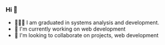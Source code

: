 ### Hi 👋

- 👨🏻‍🎓 I am graduated in systems analysis and development.
- 🌱 I'm currently working on web development
- 🤝 I'm looking to collaborate on projects, web development
